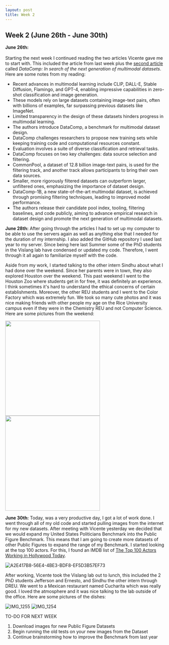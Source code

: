 ```yaml
---
layout: post
title: Week 2
---
```


## Week 2 (June 26th - June 30th)

**June 26th:** <br/>  
Starting the next week I continued reading the two articles Vicente gave me to start with. This included the article from last week plus the [second article](https://arxiv.org/abs/2304.14108) called *DataComp: In search of the next generation of multimodal datasets*. Here are some notes from my reading:

- Recent advances in multimodal learning include CLIP, DALL-E, Stable Diffusion, Flamingo, and GPT-4, enabling impressive capabilities in zero-shot classification and image generation.
- These models rely on large datasets containing image-text pairs, often with billions of examples, far surpassing previous datasets like ImageNet.
- Limited transparency in the design of these datasets hinders progress in multimodal learning.
- The authors introduce DataComp, a benchmark for multimodal dataset design.
- DataComp challenges researchers to propose new training sets while keeping training code and computational resources constant.
- Evaluation involves a suite of diverse classification and retrieval tasks.
- DataComp focuses on two key challenges: data source selection and filtering.
- CommonPool, a dataset of 12.8 billion image-text pairs, is used for the filtering track, and another track allows participants to bring their own data sources.
- Smaller, more rigorously filtered datasets can outperform larger, unfiltered ones, emphasizing the importance of dataset design.
- DataComp-1B, a new state-of-the-art multimodal dataset, is achieved through promising filtering techniques, leading to improved model performance.
- The authors release their candidate pool index, tooling, filtering baselines, and code publicly, aiming to advance empirical research in dataset design and promote the next generation of multimodal datasets.

**June 28th:** 
After going through the articles I had to set up my computer to be able to use the servers again as well as anything else that I needed for the duration of my internship. I also added the GitHub repository I used last year to my server. Since being here last Summer some of the PhD students in the Vislang lab have condensed or updated my code. Therefore, I went through it all again to familiarize myself with the code.

Aside from my work, I started talking to the other intern Sindhu about what I had done over the weekend. Since her parents were in town, they also explored Houston over the weekend. This past weekend I went to the Houston Zoo where students get in for free, it was definitely an experience. I think sometimes it's hard to understand the ethical concerns of certain establishments. Moreover, the other REU students and I went to the Color Factory which was extremely fun. We took so many cute photos and it was nice making friends with other people my age on the Rice University campus even if they were in the Chemistry REU and not Computer Science. Here are some pictures from the weekend:

<p float="left">
  <img src="https://github.com/veronicaflores/dreusummer2023/assets/52052151/6b0ae6ca-a8ca-4f3e-822f-0b1b1f099ce5" width="300" />
  <img src="https://github.com/veronicaflores/dreusummer2023/assets/52052151/4c22fbab-93ab-44f2-afa5-cfe96b4cded3" width="300" /> 
</p>

**June 30th:** 
Today, was a very productive day, I got a lot of work done. I went through all of my old code and started pulling images from the internet for my new datasets. After meeting with Vicente yesterday we decided that we would expand my United States Politicians Benchmark into the Public Figure Benchmark. This means that I am going to create more datasets of other Public Figures to expand the range of my Benchmark. I started looking at the top 100 actors. For this, I found an IMDB list of [The Top 100 Actors Working in Hollywood Today](https://www.imdb.com/list/ls023242359/). 

![A2E417B8-56E4-4BE3-BDF8-EF5D3B57EF73](https://github.com/veronicaflores/dreusummer2023/assets/52052151/ee06f8e6-66a0-48b9-950d-064e524718af)

After working, Vicente took the Vislang lab out to lunch, this included the 2 PhD students Jefferson and Ernesto, and Sindhu the other intern through DREU. We went to a Mexican restaurant named Cucharita which was really good. I loved the atmosphere and it was nice talking to the lab outside of the office. Here are some pictures of the dishes:

![IMG_1255](https://github.com/veronicaflores/dreusummer2023/assets/52052151/c32bed80-b344-4d90-8c8b-4a8d77d10ffd)
![IMG_1254](https://github.com/veronicaflores/dreusummer2023/assets/52052151/75b73823-dfa2-4f2d-981d-3845396ee64b)

TO-DO FOR NEXT WEEK 
1. Download images for new Public Figure Datasets
2. Begin running the old tests on your new images from the Dataset
3. Continue brainstorming how to improve the Benchmark from last year
